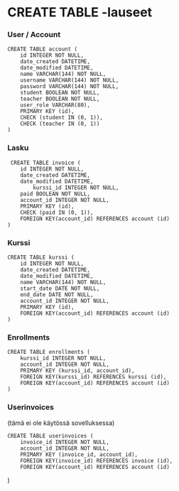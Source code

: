 # CREATE TABLE -lauseet

### User / Account
    CREATE TABLE account (
	    id INTEGER NOT NULL, 
	    date_created DATETIME, 
	    date_modified DATETIME, 
	    name VARCHAR(144) NOT NULL, 
	    username VARCHAR(144) NOT NULL, 
	    password VARCHAR(144) NOT NULL, 
	    student BOOLEAN NOT NULL, 
	    teacher BOOLEAN NOT NULL, 
	    user_role VARCHAR(80), 
	    PRIMARY KEY (id), 
	    CHECK (student IN (0, 1)), 
	    CHECK (teacher IN (0, 1))
    )

### Lasku
     CREATE TABLE invoice (
	    id INTEGER NOT NULL, 
	    date_created DATETIME, 
	    date_modified DATETIME, 
            kurssi_id INTEGER NOT NULL, 
	    paid BOOLEAN NOT NULL, 
	    account_id INTEGER NOT NULL, 
	    PRIMARY KEY (id), 
	    CHECK (paid IN (0, 1)), 
	    FOREIGN KEY(account_id) REFERENCES account (id)
    )

### Kurssi
    CREATE TABLE kurssi (
	    id INTEGER NOT NULL, 
	    date_created DATETIME, 
	    date_modified DATETIME, 
	    name VARCHAR(144) NOT NULL, 
	    start_date DATE NOT NULL, 
	    end_date DATE NOT NULL, 
	    account_id INTEGER NOT NULL, 
	    PRIMARY KEY (id), 
	    FOREIGN KEY(account_id) REFERENCES account (id)
    )

### Enrollments
    CREATE TABLE enrollments (
	    kurssi_id INTEGER NOT NULL, 
	    account_id INTEGER NOT NULL, 
	    PRIMARY KEY (kurssi_id, account_id), 
	    FOREIGN KEY(kurssi_id) REFERENCES kurssi (id), 
	    FOREIGN KEY(account_id) REFERENCES account (id)
    )

### Userinvoices
(tämä ei ole käytössä sovelluksessa)

    CREATE TABLE userinvoices (
	    invoice_id INTEGER NOT NULL, 
	    account_id INTEGER NOT NULL, 
	    PRIMARY KEY (invoice_id, account_id), 
	    FOREIGN KEY(invoice_id) REFERENCES invoice (id), 
	    FOREIGN KEY(account_id) REFERENCES account (id)
)
